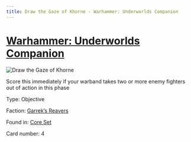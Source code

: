 ```yaml
---
title: Draw the Gaze of Khorne - Warhammer: Underworlds Companion
---
```


# [Warhammer: Underworlds Companion](https://guidokessels.github.io/wh-underworlds)

  

![Draw the Gaze of Khorne](https://warhammerunderworlds.com/wp-content/uploads/sites/6/2017/12/004_ENG-Draw-the-Gaze-of-Khorne.png)

Score this immediately if your warband takes two or more enemy fighters out of action in this phase

Type: Objective

Faction: [Garrek’s Reavers](https://guidokessels.github.io/wh-underworlds/factions/garreks-reavers)

Found in: [Core Set](https://guidokessels.github.io/wh-underworlds/locations/core-set)

Card number: 4
